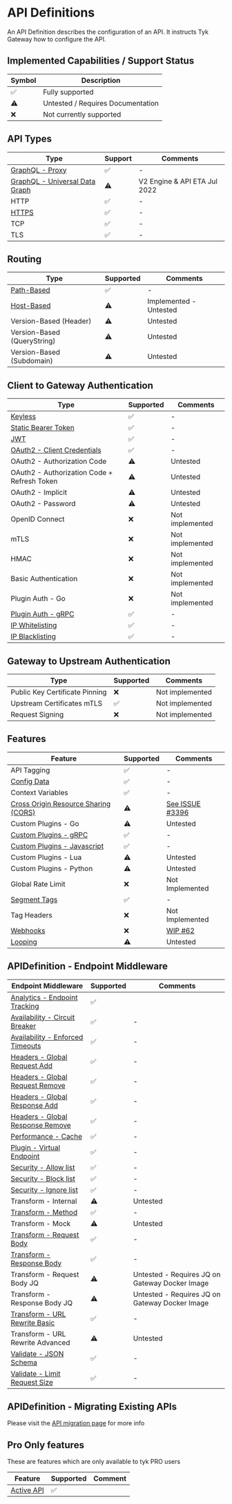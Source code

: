 # API Definitions

An API Definition describes the configuration of an API. It instructs Tyk Gateway how to configure the API.

## Implemented Capabilities / Support Status

| Symbol | Description |
| --------- | --------- |
| ✅ | Fully supported |
| ⚠️ | Untested / Requires Documentation |
| ❌️ | Not currently supported |

## API Types
| Type                                                                   | Support | Comments                     |
|------------------------------------------------------------------------|---------|------------------------------|
| [GraphQL - Proxy](./../config/samples/trevorblades_graphql_proxy.yaml) | ✅       | -                            |
| [GraphQL - Universal Data Graph](./../config/samples/udg_1.yaml)       | ⚠️      | V2 Engine & API ETA Jul 2022 |
| HTTP                                                                   | ✅       | -                            |
| [HTTPS](./../config/samples/01-tls/example.yaml)️                      | ✅       | -                            |
| TCP                                                                    | ✅       | -                            |
| TLS                                                                    | ✅       | -                            |


## Routing

| Type | Supported | Comments |
| ----------- | --------- | --------- |
| [Path-Based](./../config/samples/httpbin.yaml) | ✅ | - |
| [Host-Based](./../config/samples/httpbin_routing_by_hostname.yaml) | ⚠️ | Implemented - Untested |
| Version-Based (Header) | ⚠️ | Untested |
| Version-Based (QueryString) | ⚠️ | Untested |
| Version-Based (Subdomain) | ⚠️ | Untested |

## Client to Gateway Authentication

| Type | Supported | Comments |
| ----------- | --------- | --------- |
| [Keyless](./../config/samples/httpbin.yaml) | ✅ | - |
| [Static Bearer Token](./../config/samples/httpbin_protected.yaml) | ✅ | - |
| [JWT](./../config/samples/jwt-auth) | ✅️ | - |
| [OAuth2 - Client Credentials](./../config/samples/oauth2/client_credentials.yaml) | ✅️ | - |
| OAuth2 - Authorization Code | ⚠️ | Untested |
| OAuth2 - Authorization Code + Refresh Token | ⚠️ | Untested |
| OAuth2 - Implicit | ⚠️ | Untested |
| OAuth2 - Password | ⚠️ | Untested |
| OpenID Connect | ❌ | Not implemented |
| mTLS | ❌ | Not implemented |
| HMAC | ❌ | Not implemented |
| Basic Authentication | ❌ | Not implemented |
| Plugin Auth - Go | ❌ | Not implemented |
| [Plugin Auth - gRPC](./../bdd/features/api_http_grpc_plugin.feature) | ✅ | - |
| [IP Whitelisting](./api_definitions/ip.md#whitelisting) | ✅ | - |
| [IP Blacklisting](./api_definitions/ip.md#blacklisting) | ✅ | - |

## Gateway to Upstream Authentication

| Type | Supported | Comments |
| ----------- | --------- | --------- |
| Public Key Certificate Pinning | ❌ | Not implemented |
| Upstream Certificates mTLS | ✅ | Not implemented |
| Request Signing | ❌ | Not implemented |

## Features

| Feature | Supported | Comments |
| ----------- | --------- | --------- |
| API Tagging | ✅ | - |
| [Config Data](./../config/samples/config_data_virtual_endpoint.yaml) | ✅ | - |
| Context Variables | ✅ | - |
| [Cross Origin Resource Sharing (CORS)](./../config/samples/httpbin_cors.yaml) | ⚠️  | [See ISSUE #3396 ](https://github.com/TykTechnologies/tyk/issues/3396) |
| Custom Plugins - Go | ⚠️ | Untested |
| [Custom Plugins - gRPC](./../bdd/features/api_http_grpc_plugin.feature) | ✅ | - |
| [Custom Plugins - Javascript](./api_definitions/custom_plugin.md) | ✅ | - |
| Custom Plugins - Lua | ⚠️ | Untested |
| Custom Plugins - Python | ⚠️ | Untested |
| Global Rate Limit | ❌ | Not Implemented |
| [Segment Tags](./../config/samples/httpbin_tagged.yaml) | ✅ | - |
| Tag Headers | ❌ | Not Implemented |
| [Webhooks](./webhooks.md) | ❌ | [WIP #62](https://github.com/TykTechnologies/tyk-operator/issues/62) |
| [Looping](./api_definitions/looping.md) | ⚠️ | Untested |

## APIDefinition - Endpoint Middleware

| Endpoint Middleware                                                                | Supported | Comments                                       |
|------------------------------------------------------------------------------------|-----------|------------------------------------------------|
| [Analytics - Endpoint Tracking](../config/samples/httpbin_endpoint_tracking.yaml)  | ✅         |                                                |
| [Availability - Circuit Breaker](./../config/samples/httpbin_timeout.yaml)         | ✅         | -                                              |
| [Availability - Enforced Timeouts](./../config/samples/httpbin_timeout.yaml)       | ✅         | -                                              |
| [Headers - Global Request Add](../config/samples/httpbin_global-headers.yaml)      | ✅         | -                                              |
| [Headers - Global Request Remove](../config/samples/httpbin_global-headers.yaml)   | ✅         | -                                              |
| [Headers - Global Response Add](../config/samples/httpbin_global-headers.yaml)     | ✅         | -                                              |
| [Headers - Global Response Remove](../config/samples/httpbin_global-headers.yaml)  | ✅         | -                                              |
| [Performance - Cache](./../config/samples/httpbin_cache.yaml)                      | ✅         | -                                              |
| [Plugin - Virtual Endpoint](./../config/samples/config_data_virtual_endpoint.yaml) | ✅         | -                                              |
| [Security - Allow list](./../config/samples/httpbin_whitelist.yaml)                | ✅️        | -                                              |
| [Security - Block list](./../config/samples/httpbin_blacklist.yaml)                | ✅️        | -                                              |
| [Security - Ignore list](./../config/samples/httpbin_ignored.yaml)                 | ✅         | -                                              |
| Transform - Internal                                                               | ⚠️        | Untested                                       |
| [Transform - Method](../bdd/custom_resources/transform/method.yaml)                | ✅         | -                                              |
| Transform - Mock                                                                   | ⚠️        | Untested                                       |
| [Transform - Request Body](../config/samples/httpbin_transform.yaml)               | ✅         | -                                              |
| [Transform - Response Body](../config/samples/httpbin_transform.yaml)              | ✅         | -                                              |
| Transform - Request Body JQ                                                        | ⚠️        | Untested - Requires JQ on Gateway Docker Image |
| Transform - Response Body JQ                                                       | ⚠️        | Untested - Requires JQ on Gateway Docker Image |
| [Transform - URL Rewrite Basic](../config/samples/url_rewrite_basic.yaml)          | ✅️        | -                                              |
| Transform - URL Rewrite Advanced                                                   | ⚠️        | Untested                                       |
| [Validate - JSON Schema](../config/samples/httpbin_json_schema_validation.yaml)    | ✅         | -                                              |
| [Validate - Limit Request Size](../config/samples/request_size.yaml)               | ✅️        | -                                              |

## APIDefinition - Migrating Existing APIs

Please visit the [API migration page](./api_definitions/migration.md) for more info

## Pro Only features

These are features which are only available to tyk PRO users

| Feature | Supported | Comment |
|---------|-----------|---------|
| [Active API](./api_definitions/fields.md#active) | ✅ | |
